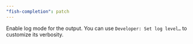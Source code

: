 ```yaml
---
"fish-completion": patch
---
```


Enable log mode for the output. You can use `Developer: Set log level…` to customize its verbosity.
